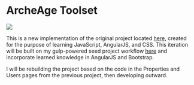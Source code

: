 # ArcheAge Toolset

<img src="http://i47.photobucket.com/albums/f154/uninvisible/archeage_zpscf3i0mgx.png">

This is a new implementation of the original project located [here](https://github.com/warlyware/waterdeep), created for the purpose of learning JavaScript, AngularJS, and CSS.  This iteration will be built on my gulp-powered seed project workflow [here](https://github.com/warlyware/seed) and incorporate learned knowledge in AngularJS and Bootstrap.

I will be rebuilding the project based on the code in the Properties and Users pages from the previous project, then developing outward.